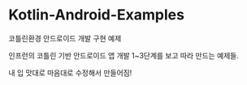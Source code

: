 # Kotlin-Android-Examples
코틀린환경 안드로이드 개발 구현 예제

인프런의 코틀린 기반 안드로이드 앱 개발 1~3단계를 보고 따라 만드는 예제들.

내 입 맛대로 마음대로 수정해서 만들어짐!
